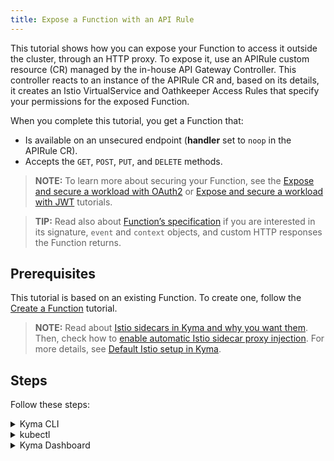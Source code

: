 ```yaml
---
title: Expose a Function with an API Rule
---
```


This tutorial shows how you can expose your Function to access it outside the cluster, through an HTTP proxy. To expose it, use an APIRule custom resource (CR) managed by the in-house API Gateway Controller. This controller reacts to an instance of the APIRule CR and, based on its details, it creates an Istio VirtualService and Oathkeeper Access Rules that specify your permissions for the exposed Function.

When you complete this tutorial, you get a Function that:

- Is available on an unsecured endpoint (**handler** set to `noop` in the APIRule CR).
- Accepts the `GET`, `POST`, `PUT`, and `DELETE` methods.

>**NOTE:** To learn more about securing your Function, see the [Expose and secure a workload with OAuth2](../00-api-exposure/apix-05-expose-and-secure-workload-oauth2.md) or [Expose and secure a workload with JWT](../00-api-exposure/apix-08-expose-and-secure-workload-jwt.md) tutorials.

>**TIP:** Read also about [Function’s specification](../../05-technical-reference/svls-08-function-specification.md) if you are interested in its signature, `event` and `context` objects, and custom HTTP responses the Function returns.

## Prerequisites

This tutorial is based on an existing Function. To create one, follow the [Create a Function](./svls-01-create-inline-function.md) tutorial.

>**NOTE:** Read about [Istio sidecars in Kyma and why you want them](../../01-overview/main-areas/service-mesh/smsh-03-istio-sidecars-in-kyma.md). Then, check how to [enable automatic Istio sidecar proxy injection](../../04-operation-guides/operations/smsh-01-istio-enable-sidecar-injection.md). For more details, see [Default Istio setup in Kyma](../../01-overview/main-areas/service-mesh/smsh-02-default-istio-setup-in-kyma.md).

## Steps

Follow these steps:

<div tabs name="steps" group="expose-function">
  <details>
  <summary label="cli">
  Kyma CLI
  </summary>

1. Export these variables:

      ```bash
      export DOMAIN={DOMAIN_NAME}
      export NAME={FUNCTION_NAME}
      export NAMESPACE={NAMESPACE_NAME}
      ```
   >**NOTE:** The Function takes the name from the Function CR name. The APIRule CR can have a different name but for the purpose of this tutorial, all related resources share a common name defined under the **NAME** variable.
2. Download the latest configuration of the Function from the cluster. This way you will update the local `config.yaml` file with the Function's code.

  ```bash
  kyma sync function $NAME -n $NAMESPACE
  ```

3. Edit the local `config.yaml` file and add the **apiRules** schema for the Function at the end of the file:

  ```yaml
  apiRules:
      - name: {FUNCTION_NAME}
        service:
          host: {FUNCTION_NAME}.{DOMAIN_NAME}
        rules:
          - methods:
              - GET
              - POST
              - PUT
              - DELETE
            accessStrategies:
              - handler: noop
  ```

4. Apply the new configuration to the cluster:

  ```bash
  kyma apply function
  ```

5. Check if the Function's code was pushed to the cluster and reflects the local configuration:

  ```bash
  kubectl get apirules $NAME -n $NAMESPACE
  ```

6. Check that the APIRule was created successfully and has the status `OK`:

  ```bash
  kubectl get apirules $NAME -n $NAMESPACE -o=jsonpath='{.status.APIRuleStatus.code}'
  ```

7. Call the Function's external address:

  ```bash
  curl https://$NAME.$DOMAIN
  ```

  </details>
  <details>
  <summary label="kubectl">
  kubectl
  </summary>

1. Export these variables:

    ```bash
    export DOMAIN={DOMAIN_NAME}
    export NAME={FUNCTION_NAME}
    export NAMESPACE={FUNCTION_NAMESPACE}
    ```

    >**NOTE:** Function takes the name from the Function CR name. The APIRule CR can have a different name but for the purpose of this tutorial, all related resources share a common name defined under the **NAME** variable.

2. Create an APIRule CR for your Function. It is exposed on port `80` that is the default port of the [Service Placeholder](../../05-technical-reference/00-architecture/svls-01-architecture.md).

    ```yaml
    cat <<EOF | kubectl apply -f -
    apiVersion: gateway.kyma-project.io/v1beta1
    kind: APIRule
    metadata:
      name: $NAME
      namespace: $NAMESPACE
    spec:
      gateway: kyma-system/kyma-gateway
      host: $NAME.$DOMAIN
      rules:
      - path: /.*
        accessStrategies:
        - config: {}
          handler: noop
        methods:
        - GET
        - POST
        - PUT
        - DELETE
      service:
        name: $NAME
        port: 80
    EOF
    ```

3. Check that the APIRule was created successfully and has the status `OK`:

    ```bash
    kubectl get apirules $NAME -n $NAMESPACE -o=jsonpath='{.status.APIRuleStatus.code}'
    ```

4. Access the Function's external address:

    ```bash
    curl https://$NAME.$DOMAIN
    ```

    </details>
    <details>
    <summary label="busola-ui">
    Kyma Dashboard
    </summary>

>**NOTE:** Kyma Dashboard uses Busola, which is not installed by default. Follow the [instructions](https://github.com/kyma-project/busola#installation) to install it.

1. Select a Namespace from the drop-down list in the top navigation panel. Make sure the Namespace includes the Function that you want to expose through an APIRule.

2. Go to **Workloads** > **Functions** and select the Function you want to expose.

3. Switch to the **Configuration** tab and select **Create API Rule** in the API Rules section.

4. Under **General settings**, enter the following information:

    - The APIRule's **Name** matching the Function's name.

    >**NOTE:** The APIRule CR can have a name different from that of the Function, but it is recommended that all related resources share a common name.

    - **Service** name matching the Function's name.

    - **Subdomain** to determine the host on which you want to expose your Function.

5. In the **Rules** section, select the `noop` handler and mark **all** the methods.

6. Select **Create** to confirm your changes.

7. Check if you can access the Function by selecting the HTTPS link under the **Host** column for the newly created APIRule.

    </details>
</div>
